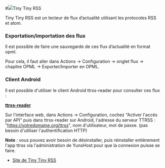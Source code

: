 #<img src="https://yunohost.org/images/ttrss.png">Tiny Tiny RSS

Tiny Tiny RSS est un lecteur de flux d’actualité utilisant les protocoles RSS et atom.

### Exportation/importation des flux
Il est possible de faire une sauvegarde de ces flux d’actualité en format opml.

Pour cela, il faut aller dans Actions -> Configuration -> onglet flux -> chapitre OPML -> Exporter/Importer en OPML.

### Client Android

Il est possible d'utiliser le client Android ttrss-reader pour consulter ces flux :

**[ttrss-reader](https://f-droid.org/repository/browse/?fdfilter=rss&fdid=org.ttrssreader)**

Sur l'interface web, dans Actions -> Configuration, cochez "Activer l'accès par API"
puis dans ttrss-reader sur Android, l'adresse du serveur TTRSS : "https://votredomaine.org/ttrss", nom d'utilisateur, mot de passe. (pas besoin d'utiliser l'authentification HTTP)

**Note** : vous pouvez avoir besoin de désinstaller, puis réinstaller entièrement l'app ttrss via l'administration de YunoHost pour que la connexion puisse se faire.

* [Site de Tiny Tiny RSS](http://tt-rss.org/redmine/projects/tt-rss/wiki)
